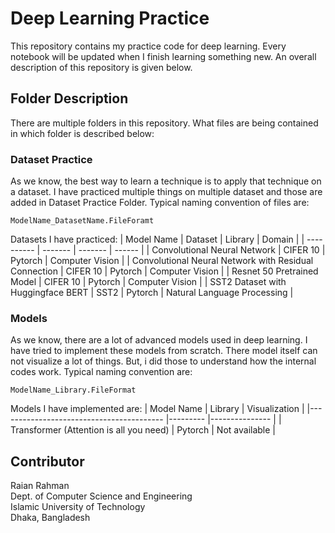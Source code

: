 # Deep Learning Practice
This repository contains my practice code for deep learning. Every notebook will be updated when I finish learning something new. An overall description of this repository is given below.

## Folder Description
There are multiple folders in this repository. What files are being contained in which folder is described below:

### Dataset Practice
As we know, the best way to learn a technique is to apply that technique on a dataset. I have practiced multiple things on multiple dataset and those are added in Dataset Practice Folder. Typical naming convention of files are:
``` 
ModelName_DatasetName.FileForamt
```
Datasets I have practiced:
| Model Name | Dataset | Library | Domain |
| ---------- | ------- | ------- | ------ |
| Convolutional Neural Network | CIFER 10 | Pytorch | Computer Vision |
| Convolutional Neural Network with Residual Connection | CIFER 10 | Pytorch | Computer Vision |
| Resnet 50 Pretrained Model         | CIFER 10 | Pytorch | Computer Vision             |
| SST2 Dataset with Huggingface BERT | SST2     | Pytorch | Natural Language Processing |



### Models
As we know, there are a lot of advanced models used in deep learning. I have tried to implement these models from scratch. There model itself can not visualize a lot of things. But, i did those to understand how the internal codes work. Typical naming convention are:
```
ModelName_Library.FileFormat
```
Models I have implemented are:
| Model Name                              	| Library 	| Visualization 	|
|-----------------------------------------	|---------	|---------------	|
| Transformer (Attention is all you need) 	| Pytorch 	| Not available 	|

## Contributor
Raian Rahman <br>
Dept. of Computer Science and Engineering <br> 
Islamic University of Technology <br>
Dhaka, Bangladesh
